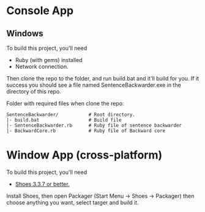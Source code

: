 # Console App
## Windows
To build this project, you'll need
+ Ruby (with gems) installed
+ Network connection.

Then clone the repo to the folder, and run build.bat and it'll build for you. If it success you should see a file named SentenceBackwarder.exe in the directory of this repo.

Folder with required files when clone the repo:
```
SentenceBackwarder/           # Root directory.
|- build.bat                  # Build file
|- SentenceBackwarder.rb      # Ruby file of sentence backwarder
|- BackwardCore.rb            # Ruby file of Backward core
```
# Window App (cross-platform)
To build this project, you'll need
+ [Shoes 3.3.7 or better.](http://shoesrb.com/downloads/)

Install Shoes, then open Packager (Start Menu -> Shoes -> Packager) then choose anything you want, select targer and build it.
